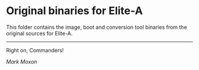 # Original binaries for Elite-A

This folder contains the image, boot and conversion tool binaries from the original sources for Elite-A.

---

Right on, Commanders!

_Mark Moxon_